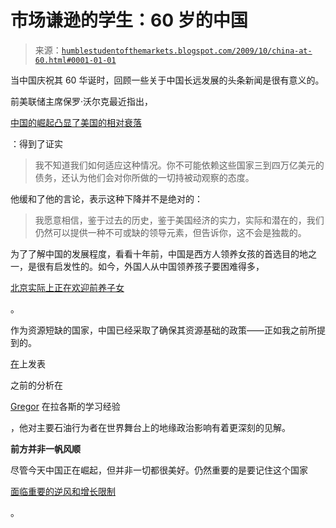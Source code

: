 <!--yml

类别：未分类

日期：2024-05-18 00:45:33

-->

# 市场谦逊的学生：60 岁的中国

> 来源：[`humblestudentofthemarkets.blogspot.com/2009/10/china-at-60.html#0001-01-01`](https://humblestudentofthemarkets.blogspot.com/2009/10/china-at-60.html#0001-01-01)

当中国庆祝其 60 华诞时，回顾一些关于中国长远发展的头条新闻是很有意义的。

前美联储主席保罗·沃尔克最近指出，

[中国的崛起凸显了美国的相对衰落](http://www.bloomberg.com:80/apps/news?pid=newsarchive&sid=agCGOzW9xVNk)

：得到了证实

> 我不知道我们如何适应这种情况。你不可能依赖这些国家三到四万亿美元的债务，还认为他们会对你所做的一切持被动观察的态度。

他缓和了他的言论，表示这种下降并不是绝对的：

> 我愿意相信，鉴于过去的历史，鉴于美国经济的实力，实际和潜在的，我们仍然可以提供一种不可或缺的领导元素，但告诉你，这不会是独裁的。

为了了解中国的发展程度，看看十年前，中国是西方人领养女孩的首选目的地之一，是很有启发性的。如今，外国人从中国领养孩子要困难得多，

[北京实际上正在欢迎前养子女](http://www.ft.com/cms/s/0/cc97dd18-a719-11de-bd14-00144feabdc0.html)

。

作为资源短缺的国家，中国已经采取了确保其资源基础的政策——正如我之前所提到的。

[在](http://humblestudentofthemarkets.blogspot.com/2009/09/chinese-are-coming.html)上发表

之前的分析在

[Gregor](http://gregor.us/non-opec/learning-from-lagos/) 在拉各斯的学习经验

，他对主要石油行为者在世界舞台上的地缘政治影响有着更深刻的见解。

**前方并非一帆风顺**

尽管今天中国正在崛起，但并非一切都很美好。仍然重要的是要记住这个国家

[面临重要的逆风和增长限制](http://humblestudentofthemarkets.blogspot.com/2008/04/limits-to-chinas-growth.html)

。
